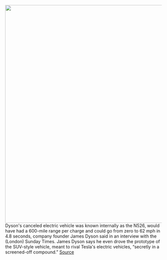 <img src='https://cdn.vox-cdn.com/thumbor/PskenSCWlEA0vTKAygD57WRV3Jk=/0x0:5568x3712/1200x800/filters:focal(1723x655:2613x1545)/cdn.vox-cdn.com/uploads/chorus_image/image/66808137/1051890164.jpg.0.jpg' width='700px' /><br/>
Dyson's canceled electric vehicle was known internally as the N526, would have had a 600-mile range per charge and could go from zero to 62 mph in 4.8 seconds, company founder James Dyson said in an interview with the (London) Sunday Times. James Dyson says he even drove the prototype of the SUV-style vehicle, meant to rival Tesla's electric vehicles, “secretly in a screened-off compound.”
<a href='https://www.theverge.com/2020/5/17/21261473/james-dyson-electric-vehicle-tesla'> Source <a/>